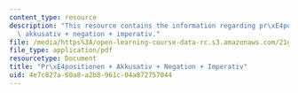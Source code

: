 ```yaml
---
content_type: resource
description: "This resource contains the information regarding pr\xE4positionen +\
  \ akkusativ + negation + imperativ."
file: /media/https%3A/open-learning-course-data-rc.s3.amazonaws.com/21g-401-german-i-fall-2008/4e7c827a60a8a2b8961c04a872757044_MIT21G_401F08_pani.pdf
file_type: application/pdf
resourcetype: Document
title: "Pr\xE4positionen + Akkusativ + Negation + Imperativ"
uid: 4e7c827a-60a8-a2b8-961c-04a872757044
---
```

